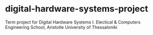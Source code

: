 # digital-hardware-systems-project
Term project for Digital Hardware Systems I. Electical &amp; Computers Engineering School, Aristotle University of Thessaloniki 
